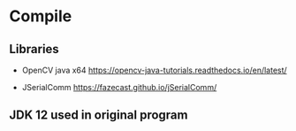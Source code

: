 # Compile
## Libraries

- OpenCV java x64
https://opencv-java-tutorials.readthedocs.io/en/latest/

- JSerialComm
https://fazecast.github.io/jSerialComm/

## JDK 12 used in original program

